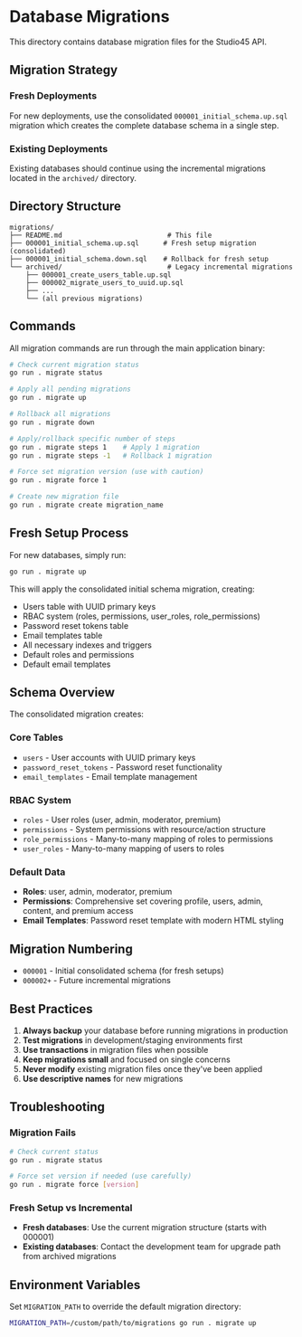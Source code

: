 # Database Migrations

This directory contains database migration files for the Studio45 API.

## Migration Strategy

### Fresh Deployments
For new deployments, use the consolidated `000001_initial_schema.up.sql` migration which creates the complete database schema in a single step.

### Existing Deployments
Existing databases should continue using the incremental migrations located in the `archived/` directory.

## Directory Structure

```
migrations/
├── README.md                          # This file
├── 000001_initial_schema.up.sql      # Fresh setup migration (consolidated)
├── 000001_initial_schema.down.sql    # Rollback for fresh setup
└── archived/                          # Legacy incremental migrations
    ├── 000001_create_users_table.up.sql
    ├── 000002_migrate_users_to_uuid.up.sql
    ├── ...
    └── (all previous migrations)
```

## Commands

All migration commands are run through the main application binary:

```bash
# Check current migration status
go run . migrate status

# Apply all pending migrations
go run . migrate up

# Rollback all migrations  
go run . migrate down

# Apply/rollback specific number of steps
go run . migrate steps 1    # Apply 1 migration
go run . migrate steps -1   # Rollback 1 migration

# Force set migration version (use with caution)
go run . migrate force 1

# Create new migration file
go run . migrate create migration_name
```

## Fresh Setup Process

For new databases, simply run:

```bash
go run . migrate up
```

This will apply the consolidated initial schema migration, creating:
- Users table with UUID primary keys
- RBAC system (roles, permissions, user_roles, role_permissions)
- Password reset tokens table
- Email templates table
- All necessary indexes and triggers
- Default roles and permissions
- Default email templates

## Schema Overview

The consolidated migration creates:

### Core Tables
- `users` - User accounts with UUID primary keys
- `password_reset_tokens` - Password reset functionality
- `email_templates` - Email template management

### RBAC System
- `roles` - User roles (user, admin, moderator, premium)
- `permissions` - System permissions with resource/action structure
- `role_permissions` - Many-to-many mapping of roles to permissions
- `user_roles` - Many-to-many mapping of users to roles

### Default Data
- **Roles**: user, admin, moderator, premium
- **Permissions**: Comprehensive set covering profile, users, admin, content, and premium access
- **Email Templates**: Password reset template with modern HTML styling

## Migration Numbering

- `000001` - Initial consolidated schema (for fresh setups)
- `000002+` - Future incremental migrations

## Best Practices

1. **Always backup** your database before running migrations in production
2. **Test migrations** in development/staging environments first
3. **Use transactions** in migration files when possible
4. **Keep migrations small** and focused on single concerns
5. **Never modify** existing migration files once they've been applied
6. **Use descriptive names** for new migrations

## Troubleshooting

### Migration Fails
```bash
# Check current status
go run . migrate status

# Force set version if needed (use carefully)
go run . migrate force [version]
```

### Fresh Setup vs Incremental
- **Fresh databases**: Use the current migration structure (starts with 000001)
- **Existing databases**: Contact the development team for upgrade path from archived migrations

## Environment Variables

Set `MIGRATION_PATH` to override the default migration directory:

```bash
MIGRATION_PATH=/custom/path/to/migrations go run . migrate up
```